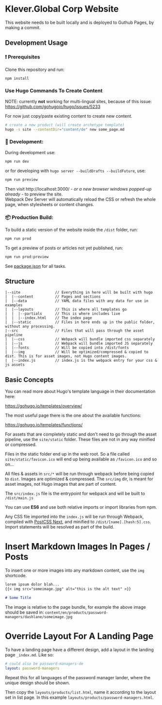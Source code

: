 # Klever.Global Corp Website

This website needs to be built locally and is deployed to Guthub Pages, by making a commit.

## Development Usage

### :exclamation: Prerequisites

Clone this repository and run:

```bash
npm install
```

### Use Hugo Commands To Create Content

NOTE: currently **not** working for multi-lingual sites, because of this issue:
https://github.com/gohugoio/hugo/issues/5233

For now just copy/paste existing content to create new content.

```bash
# create a new product (will create archetype template)
hugo -s site --contentDir="content/de" new some_page.md
```

### :construction_worker: Development:

During development use:

```bash
npm run dev
```

or for developing with `hugo server --buildDrafts --buildFuture`, use:

```bash
npm run preview
```

Then visit http://localhost:3000/ _- or a new browser windows popped-up already -_ to preview the site.  
Webpack Dev Server will automatically reload the CSS or refresh the whole page, when stylesheets or content changes.

### :package: Production Build:

To build a static version of the website inside the `/dist` folder, run:

```bash
npm run prod
```

To get a preview of posts or articles not yet published, run:

```bash
npm run prod:preview
```

See [package.json](package.json#L8) for all tasks.

## Structure

```
|--site                // Everything in here will be built with hugo
|  |--content          // Pages and sections
|  |--data             // YAML data files with any data for use in examples
|  |--layouts          // This is where all templates go
|  |  |--partials      // This is where includes live
|  |  |--index.html    // The index page
|  |--static           // Files in here ends up in the public folder, without any processing.
|--src                 // Files that will pass through the asset pipeline
|  |--css              // Webpack will bundle imported css separately
|  |--js               // Webpack will bundle imported JS separately
|  |--fonts            // Will be copied into /dist/fonts
|  |--img              // Will be optimized/compressed & copied to dist. This is for asset images, not Hugo content images.
|  |--index.js         // index.js is the webpack entry for your css & js assets
```

## Basic Concepts

You can read more about Hugo's template language in their documentation here:

https://gohugo.io/templates/overview/

The most useful page there is the one about the available functions:

https://gohugo.io/templates/functions/

For assets that are completely static and don't need to go through the asset pipeline,
use the `site/static` folder. These files are not in any way minified or compressed.

Files in the static folder end up in the web root. So a file called `site/static/favicon.ico`
will end up being available as `/favicon.ico` and so on...

All files & assets in `src/*` will be run through webpack before being copied to `dist`.
Images are optimized & compressed. The `src/img` dir, is meant for asset images, not Hugo images that are part of content.

The `src/index.js` file is the entrypoint for webpack and will be built to `/dist/main.js`

You can use **ES6** and use both relative imports or import libraries from npm.

Any CSS file imported into the `index.js` will be run through Webpack, compiled with [PostCSS Next](http://cssnext.io/), and
minified to `/dist/[name].[hash:5].css`. Import statements will be resolved as part of the build.


# Insert Markdown Images In Pages / Posts 
To insert one or more images into any markdown content,
use the `img` shortcode.

```markdown
lorem ipsum dolor blah...
{{< img src="someimage.jpg" alt="this is the alt text" >}}

# Some Title
```

The image is relative to the page bundle, for example the above image should be saved in: `content/en/products/password-managers/dashlane/someimage.jpg`


# Override Layout For A Landing Page
To have a landing page have a different design, add a layout in the landing page `_index.md`.
Like so:
```YAML
# could also be password-managers-de
layout: password-managers
```
Repeat this for all languages of the password manager lander, where the unique design should be shown.

Then copy the `layouts/products/list.html`, name it according to the layout set in list page.
In this example `layouts/products/password-managers.html`.
